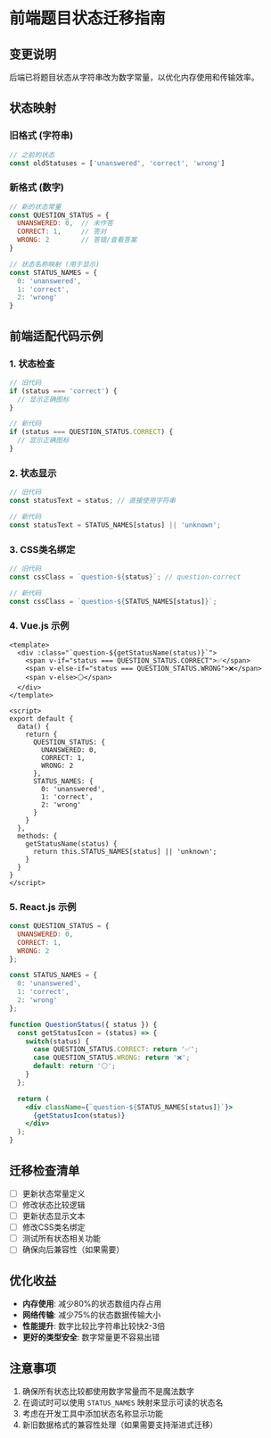# 前端题目状态迁移指南

## 变更说明

后端已将题目状态从字符串改为数字常量，以优化内存使用和传输效率。

## 状态映射

### 旧格式 (字符串)
```javascript
// 之前的状态
const oldStatuses = ['unanswered', 'correct', 'wrong']
```

### 新格式 (数字)
```javascript
// 新的状态常量
const QUESTION_STATUS = {
  UNANSWERED: 0,  // 未作答
  CORRECT: 1,     // 答对
  WRONG: 2        // 答错/查看答案
}

// 状态名称映射 (用于显示)
const STATUS_NAMES = {
  0: 'unanswered',
  1: 'correct', 
  2: 'wrong'
}
```

## 前端适配代码示例

### 1. 状态检查
```javascript
// 旧代码
if (status === 'correct') {
  // 显示正确图标
}

// 新代码
if (status === QUESTION_STATUS.CORRECT) {
  // 显示正确图标
}
```

### 2. 状态显示
```javascript
// 旧代码
const statusText = status; // 直接使用字符串

// 新代码  
const statusText = STATUS_NAMES[status] || 'unknown';
```

### 3. CSS类名绑定
```javascript
// 旧代码
const cssClass = `question-${status}`; // question-correct

// 新代码
const cssClass = `question-${STATUS_NAMES[status]}`;
```

### 4. Vue.js 示例
```vue
<template>
  <div :class="`question-${getStatusName(status)}`">
    <span v-if="status === QUESTION_STATUS.CORRECT">✅</span>
    <span v-else-if="status === QUESTION_STATUS.WRONG">❌</span>
    <span v-else>⚪</span>
  </div>
</template>

<script>
export default {
  data() {
    return {
      QUESTION_STATUS: {
        UNANSWERED: 0,
        CORRECT: 1,
        WRONG: 2
      },
      STATUS_NAMES: {
        0: 'unanswered',
        1: 'correct',
        2: 'wrong'
      }
    }
  },
  methods: {
    getStatusName(status) {
      return this.STATUS_NAMES[status] || 'unknown';
    }
  }
}
</script>
```

### 5. React.js 示例
```jsx
const QUESTION_STATUS = {
  UNANSWERED: 0,
  CORRECT: 1,
  WRONG: 2
};

const STATUS_NAMES = {
  0: 'unanswered',
  1: 'correct',
  2: 'wrong'
};

function QuestionStatus({ status }) {
  const getStatusIcon = (status) => {
    switch(status) {
      case QUESTION_STATUS.CORRECT: return '✅';
      case QUESTION_STATUS.WRONG: return '❌';
      default: return '⚪';
    }
  };

  return (
    <div className={`question-${STATUS_NAMES[status]}`}>
      {getStatusIcon(status)}
    </div>
  );
}
```

## 迁移检查清单

- [ ] 更新状态常量定义
- [ ] 修改状态比较逻辑
- [ ] 更新状态显示文本
- [ ] 修改CSS类名绑定
- [ ] 测试所有状态相关功能
- [ ] 确保向后兼容性（如果需要）

## 优化收益

- **内存使用**: 减少80%的状态数组内存占用
- **网络传输**: 减少75%的状态数据传输大小
- **性能提升**: 数字比较比字符串比较快2-3倍
- **更好的类型安全**: 数字常量更不容易出错

## 注意事项

1. 确保所有状态比较都使用数字常量而不是魔法数字
2. 在调试时可以使用 `STATUS_NAMES` 映射来显示可读的状态名
3. 考虑在开发工具中添加状态名称显示功能
4. 新旧数据格式的兼容性处理（如果需要支持渐进式迁移） 